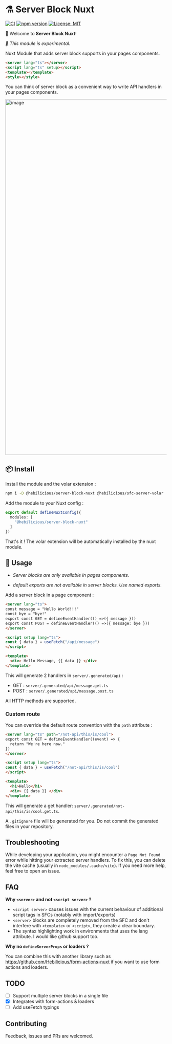 # ⚗️ Server Block Nuxt

[![CI](https://github.com/Hebilicious/server-block-nuxt/actions/workflows/ci.yaml/badge.svg)](https://github.com/Hebilicious/server-block-nuxt/actions/workflows/ci.yaml)
[![npm version](https://badge.fury.io/js/@hebilicious%2Fserver-block-nuxt.svg)](https://badge.fury.io/js/@hebilicious%2Fserver-block-nuxt)
[![License: MIT](https://img.shields.io/badge/License-MIT-yellow.svg)](https://opensource.org/licenses/MIT)

🚀 Welcome to __Server Block Nuxt__!  

_🧪 This module is experimental._

Nuxt Module that adds server block supports in your pages components.

```html
<server lang="ts"></server>
<script lang="ts" setup></script>
<template></template>
<style></style>
```

You can think of server block as a convenient way to write API handlers in your pages components.

<img width="1112" alt="image" src="https://github.com/Hebilicious/server-block-nuxt/assets/13395944/4051eefe-cd83-48cb-a08b-88c451988d10">

## 📦 Install

Install the module and the volar extension :

```bash
npm i -D @hebilicious/server-block-nuxt @hebilicious/sfc-server-volar
```

Add the module to your Nuxt config :

```ts
export default defineNuxtConfig({
  modules: [
    "@hebilicious/server-block-nuxt"
  ]
})
```

That's it !
The volar extension will be automatically installed by the nuxt module.

## 📖 Usage

- *Server blocks are only available in pages components.*

- *default exports are not available in server blocks. Use named exports.*

Add a server block in a page component :

```html
<server lang="ts">
const message = "Hello World!!!"
const bye = "bye!"
export const GET = defineEventHandler(() =>({ message }))
export const POST = defineEventHandler(() =>({ message: bye }))
</server>

<script setup lang="ts">
const { data } = useFetch("/api/message")
</script>

<template>
  <div> Hello Message, {{ data }} </div>
</template>
```

This will generate 2 handlers in `server/.generated/api` :

- GET : `server/.generated/api/message.get.ts`
- POST : `server/.generated/api/message.post.ts`

All HTTP methods are supported.

### Custom route

You can override the default route convention with the `path` attribute  :

```html
<server lang="ts" path="/not-api/this/is/cool">
export const GET = defineEventHandler((event) => {
  return "We're here now."
})
</server>

<script setup lang="ts">
const { data } = useFetch("/not-api/this/is/cool")
</script>

<template>
  <h1>Hello</h1>
  <div> {{ data }} </div>
</template>
```

This will generate a get handler: `server/.generated/not-api/this/is/cool.get.ts`.

A `.gitignore` file will be generated for you. Do not commit the generated files in your repository.

## Troubleshooting

While developing your application, you might encounter a `Page Not Found` error while hitting your extracted server handlers.
To fix this, you can delete the vite cache (usually in `node_modules/.cache/vite`). 
If you need more help, feel free to open an issue.

## FAQ

**Why `<server>` and not `<script server>` ?**

- `<script server>` causes issues with the current behaviour of additional script tags in SFCs (notably with import/exports)
- `<server>` blocks are completely removed from the SFC and don't interfere with `<template>` or `<script>`, they create a clear boundary.
- The syntax highlighting work in environments that uses the lang attribute. I would like github support too.

**Why no `defineServerProps` or loaders ?**

You can combine this with another library such as https://github.com/Hebilicious/form-actions-nuxt if you want to use form actions and loaders.

## TODO

- [ ] Support multiple server blocks in a single file
- [x] Integrates with form-actions & loaders
- [ ] Add useFetch typings

## Contributing

Feedback, issues and PRs are welcomed.
